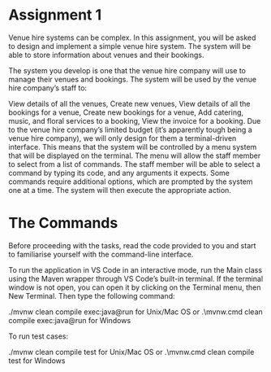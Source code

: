 # Assignment 1

Venue hire systems can be complex. In this assignment, you will be asked to design and implement a simple venue hire system. The system will be able to store information about venues and their bookings.

The system you develop is one that the venue hire company will use to manage their venues and bookings. The system will be used by the venue hire company’s staff to:

View details of all the venues,
Create new venues,
View details of all the bookings for a venue,
Create new bookings for a venue,
Add catering, music, and floral services to a booking,
View the invoice for a booking.
Due to the venue hire company’s limited budget (it’s apparently tough being a venue hire company), we will only design for them a terminal-driven interface. This means that the system will be controlled by a menu system that will be displayed on the terminal. The menu will allow the staff member to select from a list of commands. The staff member will be able to select a command by typing its code, and any arguments it expects. Some commands require additional options, which are prompted by the system one at a time. The system will then execute the appropriate action.

# The Commands
Before proceeding with the tasks, read the code provided to you and start to familiarise yourself with the command-line interface.

To run the application in VS Code in an interactive mode, run the Main class using the Maven wrapper through VS Code’s built-in terminal. If the terminal window is not open, you can open it by clicking on the Terminal menu, then New Terminal. Then type the following command:

./mvnw clean compile exec:java@run for Unix/Mac OS or .\mvnw.cmd clean compile exec:java@run for Windows

To run test cases:

./mvnw clean compile test for Unix/Mac OS or .\mvnw.cmd clean compile test for Windows
